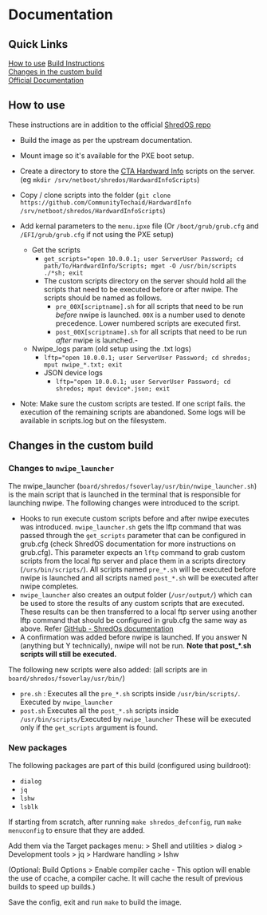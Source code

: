 # Documentation

## Quick Links
[How to use](#how-to-use)
[Build Instructions](https://github.com/PartialVolume/shredos.x86_64?tab=readme-ov-file#compiling-shredos-and-burning-to-usb-stick-the-harder-way-)  
[Changes in the custom build](#changes-in-the-custom-build)  
[Official Documentation](https://github.com/PartialVolume/shredos.x86_64)  


## How to use
These instructions are in addition to the official [ShredOS repo](https://github.com/PartialVolume/shredos.x86_64)
- Build the image as per the upstream documentation.
- Mount image so it's available for the PXE boot setup.
- Create a directory to store the [CTA Hardward Info](https://github.com/CommunityTechaid/HardwardInfo) scripts on the server.
	(eg `mkdir /srv/netboot/shredos/HardwardInfoScripts`)
- Copy / clone scripts into the folder
	(`git clone https://github.com/CommunityTechaid/HardwardInfo /srv/netboot/shredos/HardwardInfoScripts`)
- Add kernal parameters to the `menu.ipxe` file (Or `/boot/grub/grub.cfg` and `/EFI/grub/grub.cfg` if not using the PXE setup)
	- Get the scripts
		- `get_scripts="open 10.0.0.1; user ServerUser Password; cd path/To/HardwardInfo/Scripts; mget -O /usr/bin/scripts ./*sh; exit`
  		- The custom scripts directory on the server should hold all the scripts that need to be executed before or after nwipe. The scripts should be named as follows. 
			- `pre_00X[scriptname].sh` for all scripts that need to be run *before* nwipe is launched. `00X` is a number used to denote precedence.  Lower numbered scripts are executed first. 
			- `post_00X[scriptname].sh` for all scripts that need to be run *after* nwipe is launched.- 
	- Nwipe_logs param (old setup using the .txt logs)
   		- `lftp="open 10.0.0.1; user ServerUser Password; cd shredos; mput nwipe_*.txt; exit`
     	- JSON device logs
      		- `lftp="open 10.0.0.1; user ServerUser Password; cd shredos; mput device*.json; exit`

- Note: Make sure the custom scripts are tested. If one script fails. the execution of the remaining scripts are abandoned. Some logs will be available in scripts.log but on the filesystem. 

## Changes in the custom build

### Changes to `nwipe_launcher`
The nwipe\_launcher (`board/shredos/fsoverlay/usr/bin/nwipe_launcher.sh`) is the main script that is launched in the terminal that is responsible for launching nwipe. The following changes were introduced to the script. 

- Hooks to run execute custom scripts before and after nwipe executes was introduced. `nwipe_launcher.sh` gets the lftp command that was passed through the `get_scripts` parameter that can be configured in grub.cfg (check ShredOS documentation for more instructions on grub.cfg). This parameter expects an `lftp` command to grab custom scripts from the local ftp server and place them in a scripts directory (`/urs/bin/scripts/`). All scripts named `pre_*.sh` will be executed before nwipe is launched and all scripts named `post_*.sh` will be executed after nwipe completes. 
- `nwipe_launcher` also creates an output folder (`/usr/output/`) which can be used to store the results of any custom scripts that are executed. These results can be then transferred to a local ftp server using another lftp command that should be configured in grub.cfg the same way as above. Refer [GitHub - ShredOs documentation](https://github.com/PartialVolume/shredos.x86_64?tab=readme-ov-file#transferring-nwipe-log-files-to-a-ftp-server)
- A confirmation was added before nwipe is launched. If you answer N (anything but Y technically), nwipe will not be run. **Note that post_*.sh scripts will still be executed.**

The following new scripts were also added: 
(all scripts are in `board/shredos/fsoverlay/usr/bin/`)
- `pre.sh` : Executes all the `pre_*.sh` scripts inside `/usr/bin/scripts/`. Executed by `nwipe_launcher`
- `post.sh` Executes all the `post_*.sh` scripts inside `/usr/bin/scripts/`Executed by `nwipe_launcher`
These will be executed only if the `get_scripts` argument is found.

### New packages

The following packages are part of this build (configured using buildroot):
- `dialog`
- `jq`
- `lshw`
- `lsblk`

If starting from scratch, after running `make shredos_defconfig`, run `make menuconfig` to ensure that they are added.

Add them via the Target packages menu:
	> Shell and utilities > dialog
	> Development tools > jq
	> Hardware handling > lshw

(Optional: Build Options > Enable compiler cache - This option will enable the use of ccache, a compiler cache. It will cache the result of previous builds to speed up builds.)

Save the config, exit and run `make` to build the image.